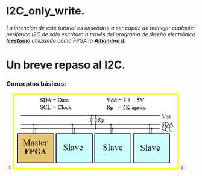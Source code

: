 # I2C_only_write.

*La intención de este tutorial es enseñarte a ser capaz de manejar cualquier periferico I2C de sólo escritura a través del programa de diseño electrónico [**Icestudio**](https://github.com/FPGAwars/icestudio) utilizando como FPGA la [**Alhambra II**](https://alhambrabits.com/alhambra/).*

# Un breve repaso al I2C.
### Conceptos básicos:

-> ![](https://github.com/Democrito/I2C_only_write/blob/master/IMG/croquis_general_i2c.PNG) <-


